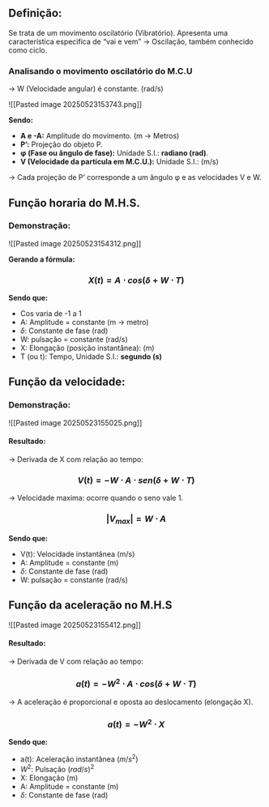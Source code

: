 
## Definição:

Se trata de um movimento oscilatório (Vibratório). Apresenta uma característica especifica de “vai e vem” → Oscilação, também conhecido como ciclo.

### Analisando o movimento oscilatório do M.C.U
→ W (Velocidade angular) é constante. (rad/s)

![[Pasted image 20250523153743.png]]


**Sendo:**
- **A e -A:** Amplitude do movimento. (m → Metros)
- **P’:** Projeção do objeto P.
- **φ (Fase ou ângulo de fase):** Unidade S.I.: **radiano (rad)**.
- **V (Velocidade da partícula em M.C.U.):** Unidade S.I.: (m/s)

→ Cada projeção de P’ corresponde a um ângulo φ e as velocidades V e W.


## Função horaria do M.H.S.

### Demonstração:

![[Pasted image 20250523154312.png]]

**Gerando a fórmula:**

### $$X(t)=A \cdot cos(\delta + W \cdot T)$$

**Sendo que:**

- Cos varia de -1 a 1
- A: Amplitude = constante (m → metro)
- $\delta$: Constante de fase (rad)
- W: pulsação = constante (rad/s)
- X: Elongação (posição instantânea): (m)
- T (ou t): Tempo, Unidade S.I.: **segundo (s)**

## Função da velocidade:

### Demonstração:

![[Pasted image 20250523155025.png]]


#### Resultado:
→ Derivada de X com relação ao tempo:
### $$V(t)=-W \cdot A \cdot sen(\delta + W \cdot T)$$
→ Velocidade maxima: ocorre quando o seno vale 1.
### $$|V_{max}|=W\cdot A$$
**Sendo que:**
- V(t): Velocidade instantânea (m/s)
- A: Amplitude = constante (m)
- $\delta$: Constante de fase (rad)
- W: pulsação = constante (rad/s)


## Função da aceleração no M.H.S

![[Pasted image 20250523155412.png]]

#### Resultado:
→ Derivada de V com relação ao tempo:
### $$a(t)=-W^2 \cdot A \cdot cos(\delta + W \cdot T)$$
→ A aceleração é proporcional e oposta ao deslocamento (elongação X).
### $$a(t)=-W^2 \cdot X$$

**Sendo que:**
- a(t): Aceleração instantânea ($m/s^2$)
- $W^2$: Pulsação $(rad/s)^2$
- X: Elongação (m)
- A: Amplitude = constante (m)
- $\delta$: Constante de fase (rad)
